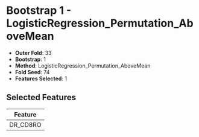 # Bootstrap 1 - LogisticRegression_Permutation_AboveMean

- **Outer Fold**: 33
- **Bootstrap**: 1
- **Method**: LogisticRegression_Permutation_AboveMean
- **Fold Seed**: 74
- **Features Selected**: 1

## Selected Features

| Feature |
|---------|
| DR_CD8RO |
